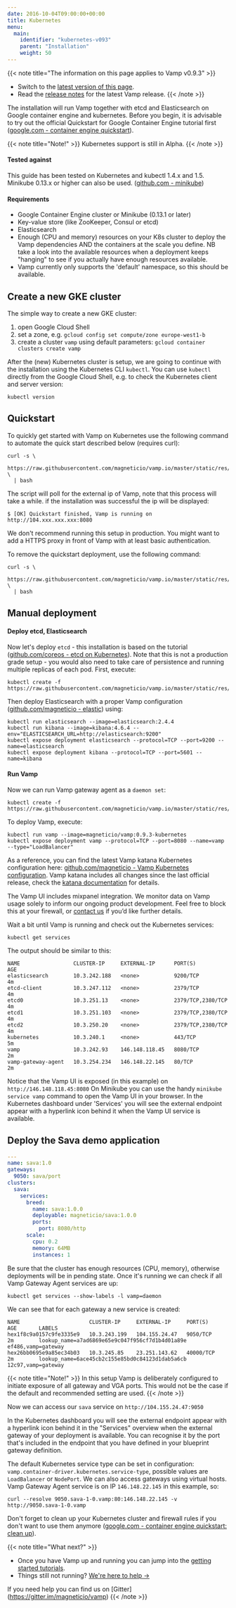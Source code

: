 ```yaml
---
date: 2016-10-04T09:00:00+00:00
title: Kubernetes
menu:
  main:
    identifier: "kubernetes-v093"
    parent: "Installation"
    weight: 50
---
```


{{< note title="The information on this page applies to Vamp v0.9.3" >}}

* Switch to the [latest version of this page](/documentation/installation/kubernetes).
* Read the [release notes](/documentation/release-notes/latest) for the latest Vamp release.
{{< /note >}}

The installation will run Vamp together with etcd and Elasticsearch on Google container engine and kubernetes. Before you begin, it is advisable to try out the official Quickstart for Google Container Engine tutorial first ([google.com - container engine quickstart](https://cloud.google.com/container-engine/docs/quickstart)).  

{{< note title="Note!" >}}
Kubernetes support is still in Alpha.
{{< /note >}}

#### Tested against
This guide has been tested on Kubernetes and kubectl 1.4.x and 1.5. Minikube 0.13.x or higher can also be used. ([github.com - minikube](https://github.com/kubernetes/minikube))

#### Requirements

* Google Container Engine cluster or Minikube (0.13.1 or later)
* Key-value store (like ZooKeeper, Consul or etcd)
* Elasticsearch
* Enough (CPU and memory) resources on your K8s cluster to deploy the Vamp dependencies AND the containers at the scale you define. NB take a look into the available resources when a deployment keeps "hanging" to see if you actually have enough resources available.
* Vamp currently only supports the 'default' namespace, so this should be available.

## Create a new GKE cluster

The simple way to create a new GKE cluster:

1. open Google Cloud Shell
2. set a zone, e.g. `gcloud config set compute/zone europe-west1-b`
3. create a cluster `vamp` using default parameters: `gcloud container clusters create vamp`

After the (new) Kubernetes cluster is setup, we are going to continue with the installation using the Kubernetes CLI `kubectl`.
You can use `kubectl` directly from the Google Cloud Shell, e.g. to check the Kubernetes client and server version:

```
kubectl version
```
## Quickstart

To quickly get started with Vamp on Kubernetes use the following command to automate the quick start described below (requires curl):

```
curl -s \
  https://raw.githubusercontent.com/magneticio/vamp.io/master/static/res/v0.9.3/vamp_kube_quickstart.sh \
  | bash
```
The script will poll for the external ip of Vamp, note that this process will take a while. if the installation was successful the ip will be displayed:

```
$ [OK] Quickstart finished, Vamp is running on http://104.xxx.xxx.xxx:8080
```

We don't recommend running this setup in production. You might want to add a HTTPS proxy in front of Vamp with at least basic authentication.

To remove the quickstart deployment, use the following command:

```
curl -s \
  https://raw.githubusercontent.com/magneticio/vamp.io/master/static/res/v0.9.3/vamp_kube_uninstall.sh \
  | bash
```

## Manual deployment

#### Deploy etcd, Elasticsearch

Now let's deploy `etcd` - this installation is based on the tutorial ([github.com/coreos - etcd on Kubernetes](https://github.com/coreos/etcd/tree/master/hack/kubernetes-deploy)).  Note that this is not a production grade setup - you would also need to take care of persistence and running multiple replicas of each pod.
First, execute:

```
kubectl create -f https://raw.githubusercontent.com/magneticio/vamp.io/master/static/res/v0.9.3/etcd.yml
```

Then deploy Elasticsearch with a proper Vamp configuration ([github.com/magneticio - elastic](https://github.com/magneticio/elastic)) using:

```
kubectl run elasticsearch --image=elasticsearch:2.4.4
kubectl run kibana --image=kibana:4.6.4 --env="ELASTICSEARCH_URL=http://elasticsearch:9200"
kubectl expose deployment elasticsearch --protocol=TCP --port=9200 --name=elasticsearch
kubectl expose deployment kibana --protocol=TCP --port=5601 --name=kibana
```

#### Run Vamp

Now we can run Vamp gateway agent as a `daemon set`:
```
kubectl create -f https://raw.githubusercontent.com/magneticio/vamp.io/master/static/res/v0.9.3/vga.yml
```

To deploy Vamp, execute:

```
kubectl run vamp --image=magneticio/vamp:0.9.3-kubernetes
kubectl expose deployment vamp --protocol=TCP --port=8080 --name=vamp --type="LoadBalancer"
```


As a reference, you can find the latest Vamp katana  Kubernetes configuration here: [github.com/magneticio - Vamp Kubernetes configuration](https://github.com/magneticio/vamp-docker-images/blob/master/vamp-kubernetes/application.conf). Vamp katana includes all changes since the last official release, check the [katana documentation](/documentation/release-notes/katana) for details.

The Vamp UI includes mixpanel integration. We monitor data on Vamp usage solely to inform our ongoing product development. Feel free to block this at your firewall, or [contact us](contact) if you’d like further details.

Wait a bit until Vamp is running and check out the Kubernetes services:

```
kubectl get services
```


The output should be similar to this:

```
NAME                 CLUSTER-IP     EXTERNAL-IP      PORT(S)             AGE
elasticsearch        10.3.242.188   <none>           9200/TCP            4m
etcd-client          10.3.247.112   <none>           2379/TCP            4m
etcd0                10.3.251.13    <none>           2379/TCP,2380/TCP   4m
etcd1                10.3.251.103   <none>           2379/TCP,2380/TCP   4m
etcd2                10.3.250.20    <none>           2379/TCP,2380/TCP   4m
kubernetes           10.3.240.1     <none>           443/TCP             5m
vamp                 10.3.242.93    146.148.118.45   8080/TCP            2m
vamp-gateway-agent   10.3.254.234   146.148.22.145   80/TCP              2m
```

Notice that the Vamp UI is exposed (in this example) on `http://146.148.118.45:8080`
On Minikube you can use the handy `minikube service vamp` command to open the Vamp UI in your browser.
In the Kubernetes dashboard under 'Services' you will see the external endpoint appear with a hyperlink icon behind it when the Vamp UI service is available.

## Deploy the Sava demo application


```yaml
---
name: sava:1.0
gateways:
  9050: sava/port
clusters:
  sava:
    services:
      breed:
        name: sava:1.0.0
        deployable: magneticio/sava:1.0.0
        ports:
          port: 8080/http
      scale:
        cpu: 0.2       
        memory: 64MB
        instances: 1
```

Be sure that the cluster has enough resources (CPU, memory), otherwise deployments will be in pending state. Once it's running we can check if all Vamp Gateway Agent services are up:

```
kubectl get services --show-labels -l vamp=daemon
```


We can see that for each gateway a new service is created:

```
NAME                      CLUSTER-IP     EXTERNAL-IP     PORT(S)     AGE       LABELS
hex1f8c9a0157c9fe3335e9   10.3.243.199   104.155.24.47   9050/TCP    2m        lookup_name=a7ad6869e65e9c047f956cf7d1b4d01a89e
ef486,vamp=gateway
hex26bb0695e9a85ec34b03   10.3.245.85    23.251.143.62   40000/TCP   2m        lookup_name=6ace45cb2c155e85bd0c84123d1dab5a6cb
12c97,vamp=gateway
```

{{< note title="Note!" >}}
In this setup Vamp is deliberately configured to initiate exposure of all gateway and VGA ports. This would not be the case if the default and recommended setting are used.
{{< /note >}}

Now we can access our `sava` service on `http://104.155.24.47:9050`

In the Kubernetes dashboard you will see the external endpoint appear with a hyperlink icon behind it in the "Services" overview when the external gateway of your deployment is available. You can recognise it by the port that's included in the endpoint that you have defined in your blueprint gateway definition.

The default Kubernetes service type can be set in configuration: `vamp.container-driver.kubernetes.service-type`, possible values are `LoadBalancer` or `NodePort`. We can also access gateways using virtual hosts. Vamp Gateway Agent service is on IP `146.148.22.145` in this example, so:
```
curl --resolve 9050.sava-1-0.vamp:80:146.148.22.145 -v http://9050.sava-1-0.vamp
```

Don't forget to clean up your Kubernetes cluster and firewall rules  if you don't want to use them anymore ([google.com - container engine quickstart: clean up](https://cloud.google.com/container-engine/docs/quickstart#clean-up)).

{{< note title="What next?" >}}

* Once you have Vamp up and running you can jump into the [getting started tutorials](/documentation/tutorials/overview).
* Things still not running? [We're here to help →](https://github.com/magneticio/vamp/issues)

If you need help you can find us on [Gitter] (https://gitter.im/magneticio/vamp)
{{< /note >}}
